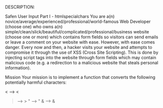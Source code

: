 DESCRIPTION:

Safen User Input Part I - htmlspecialchars
You are a(n) novice/average/experienced/professional/world-famous Web Developer (choose one) who owns a(n) simple/clean/slick/beautiful/complicated/professional/business website (choose one or more) which contains form fields so visitors can send emails or leave a comment on your website with ease. However, with ease comes danger. Every now and then, a hacker visits your website and attempts to compromise it through the use of XSS (Cross Site Scripting). This is done by injecting script tags into the website through form fields which may contain malicious code (e.g. a redirection to a malicious website that steals personal information).

Mission
Your mission is to implement a function that converts the following potentially harmful characters:

< --> &lt;
> --> &gt;
" --> &quot;
& --> &amp;